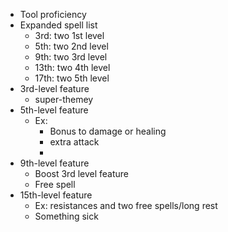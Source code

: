 - Tool proficiency
- Expanded spell list
	- 3rd: two 1st level
	- 5th: two 2nd level
	- 9th: two 3rd level
	- 13th: two 4th level
	- 17th: two 5th level
- 3rd-level feature
	- super-themey
- 5th-level feature
	- Ex:
		- Bonus to damage or healing
		- extra attack
		- 
- 9th-level feature
	- Boost 3rd level feature
	- Free spell
- 15th-level feature
	- Ex: resistances and two free spells/long rest
	- Something sick